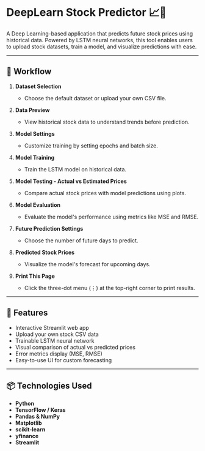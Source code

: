 # DeepLearn Stock Predictor 📈🧠

A Deep Learning-based application that predicts future stock prices using historical data. Powered by LSTM neural networks, this tool enables users to upload stock datasets, train a model, and visualize predictions with ease.

---

## 🔁 Workflow

1. **Dataset Selection**  
   - Choose the default dataset or upload your own CSV file.

2. **Data Preview**  
   - View historical stock data to understand trends before prediction.

3. **Model Settings**  
   - Customize training by setting epochs and batch size.

4. **Model Training**  
   - Train the LSTM model on historical data.

5. **Model Testing - Actual vs Estimated Prices**  
   - Compare actual stock prices with model predictions using plots.

6. **Model Evaluation**  
   - Evaluate the model's performance using metrics like MSE and RMSE.

7. **Future Prediction Settings**  
   - Choose the number of future days to predict.

8. **Predicted Stock Prices**  
   - Visualize the model's forecast for upcoming days.

9. **Print This Page**  
   - Click the three-dot menu (⋮) at the top-right corner to print results.

---

## 🚀 Features

- Interactive Streamlit web app
- Upload your own stock CSV data
- Trainable LSTM neural network
- Visual comparison of actual vs predicted prices
- Error metrics display (MSE, RMSE)
- Easy-to-use UI for custom forecasting

---

## 📦 Technologies Used

- **Python**
- **TensorFlow / Keras**
- **Pandas & NumPy**
- **Matplotlib**
- **scikit-learn**
- **yfinance**
- **Streamlit**
